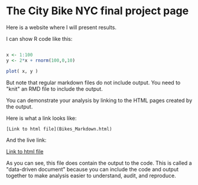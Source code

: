 # The City Bike NYC final project page

Here is a website where I will present results.

I can show R code like this:

```r

x <- 1:100
y <- 2*x + rnorm(100,0,10)

plot( x, y )
```

But note that regular markdown files do not include output. You need to "knit" an RMD file to include the output.

You can demonstrate your analysis by linking to the HTML pages created by the output.

Here is what a link looks like:

```
[Link to html file](Bikes_Markdown.html)
```

And the live link:

[Link to html file](Bikes_Markdown.html)

As you can see, this file does contain the output to the code. This is called a "data-driven document" because you can include the code and output together to make analysis easier to understand, audit, and reproduce.


